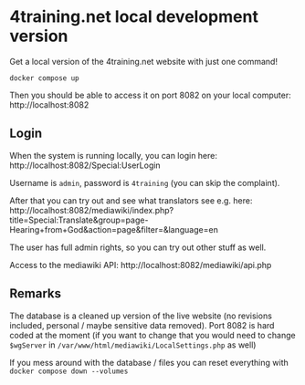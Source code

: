 # 4training.net local development version
Get a local version of the 4training.net website with just one command!
```
docker compose up
```

Then you should be able to access it on port 8082 on your local computer: http://localhost:8082

## Login
When the system is running locally, you can login here: http://localhost:8082/Special:UserLogin

Username is `admin`, password is `4training` (you can skip the complaint).

After that you can try out and see what translators see e.g. here: http://localhost:8082/mediawiki/index.php?title=Special:Translate&group=page-Hearing+from+God&action=page&filter=&language=en

The user has full admin rights, so you can try out other stuff as well.

Access to the mediawiki API: http://localhost:8082/mediawiki/api.php

## Remarks
The database is a cleaned up version of the live website (no revisions included, personal / maybe sensitive data removed).
Port 8082 is hard coded at the moment (if you want to change that you would need to change `$wgServer` in `/var/www/html/mediawiki/LocalSettings.php` as well)

If you mess around with the database / files you can reset everything with `docker compose down --volumes`